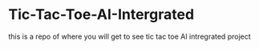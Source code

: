 # Tic-Tac-Toe-AI-Intergrated
this is a repo of where you will get to see tic tac toe AI intregrated project 
